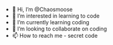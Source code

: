 - 👋 Hi, I’m @Chaosmoose
- 👀 I’m interested in learning to code
- 🌱 I’m currently learning coding
- 💞️ I’m looking to collaborate on coding
- 📫 How to reach me - secret code

<!---
Chaosmoose/Chaosmoose is a ✨ special ✨ repository because its `README.md` (this file) appears on your GitHub profile.
You can click the Preview link to take a look at your changes.
--->
